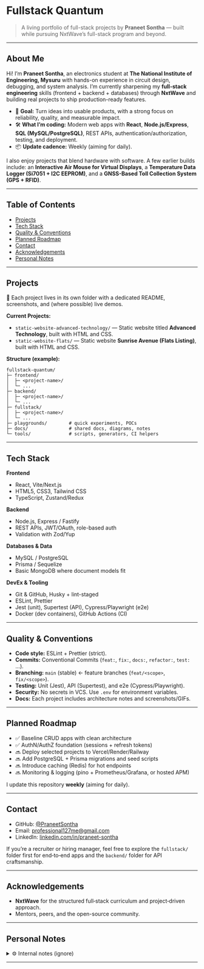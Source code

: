 # Fullstack Quantum

> A living portfolio of full-stack projects by **Praneet Sontha** — built while pursuing NxtWave’s full-stack program and beyond.

---

## About Me

Hi! I’m **Praneet Sontha**, an electronics student at **The National Institute of Engineering, Mysuru** with hands-on experience in circuit design, debugging, and system analysis. I’m currently sharpening my **full-stack engineering** skills (frontend + backend + databases) through **NxtWave** and building real projects to ship production-ready features.

* 🧭 **Goal:** Turn ideas into usable products, with a strong focus on reliability, quality, and measurable impact.
* 🛠️ **What I’m coding:** Modern web apps with **React**, **Node.js/Express**, **SQL (MySQL/PostgreSQL)**, REST APIs, authentication/authorization, testing, and deployment.
* 📦 **Update cadence:** Weekly (aiming for daily).

I also enjoy projects that blend hardware with software. A few earlier builds include: an **Interactive Air Mouse for Virtual Displays**, a **Temperature Data Logger (Si7051 + I2C EEPROM)**, and a **GNSS-Based Toll Collection System (GPS + RFID)**.

---

## Table of Contents

* [Projects](#projects)
* [Tech Stack](#tech-stack)
* [Quality & Conventions](#quality--conventions)
* [Planned Roadmap](#planned-roadmap)
* [Contact](#contact)
* [Acknowledgements](#acknowledgements)
* [Personal Notes](#personal-notes)

---

## Projects

🔎 Each project lives in its own folder with a dedicated README, screenshots, and (where possible) live demos.

**Current Projects:**

* `static-website-advanced-technology/` — Static website titled **Advanced Technology**, built with HTML and CSS.
* `static-website-flats/` — Static website **Sunrise Avenue (Flats Listing)**, built with HTML and CSS.

**Structure (example):**

```
fullstack-quantum/
├─ frontend/
│  ├─ <project-name>/
│  └─ ...
├─ backend/
│  ├─ <project-name>/
│  └─ ...
├─ fullstack/
│  ├─ <project-name>/
│  └─ ...
├─ playgrounds/        # quick experiments, POCs
├─ docs/               # shared docs, diagrams, notes
└─ tools/              # scripts, generators, CI helpers
```

---

## Tech Stack

**Frontend**

* React, Vite/Next.js
* HTML5, CSS3, Tailwind CSS
* TypeScript, Zustand/Redux

**Backend**

* Node.js, Express / Fastify
* REST APIs, JWT/OAuth, role-based auth
* Validation with Zod/Yup

**Databases & Data**

* MySQL / PostgreSQL
* Prisma / Sequelize
* Basic MongoDB where document models fit

**DevEx & Tooling**

* Git & GitHub, Husky + lint-staged
* ESLint, Prettier
* Jest (unit), Supertest (API), Cypress/Playwright (e2e)
* Docker (dev containers), GitHub Actions (CI)

---

## Quality & Conventions

* **Code style:** ESLint + Prettier (strict).
* **Commits:** Conventional Commits (`feat:`, `fix:`, `docs:`, `refactor:`, `test:` …).
* **Branching:** `main` (stable) ← feature branches (`feat/<scope>`, `fix/<scope>`).
* **Testing:** Unit (Jest), API (Supertest), and e2e (Cypress/Playwright).
* **Security:** No secrets in VCS. Use `.env` for environment variables.
* **Docs:** Each project includes architecture notes and screenshots/GIFs.

---

## Planned Roadmap

* ✅ Baseline CRUD apps with clean architecture
* ✅ AuthN/AuthZ foundation (sessions + refresh tokens)
* 🔜 Deploy selected projects to Vercel/Render/Railway
* 🔜 Add PostgreSQL + Prisma migrations and seed scripts
* 🔜 Introduce caching (Redis) for hot endpoints
* 🔜 Monitoring & logging (pino + Prometheus/Grafana, or hosted APM)

I update this repository **weekly** (aiming for daily).

---

## Contact

* GitHub: [@PraneetSontha](https://github.com/PraneetSontha)
* Email: [professional127me@gmail.com](mailto:professional127me@gmail.com)
* LinkedIn: [linkedin.com/in/praneet-sontha](https://www.linkedin.com/in/praneet-sontha)

If you’re a recruiter or hiring manager, feel free to explore the `fullstack/` folder first for end‑to‑end apps and the `backend/` folder for API craftsmanship.

---

## Acknowledgements

* **NxtWave** for the structured full‑stack curriculum and project‑driven approach.
* Mentors, peers, and the open-source community.

---

## Personal Notes

<details>
<summary>⚙️ Internal notes (ignore)</summary>

* 📦 Update cadence: Weekly (aiming for daily). Reminder: keep consistency.
* 🛠️ Tech stack: TypeScript, Zustand/Redux *(where helpful — suggestion for me)*.
* 🛠️ Databases: MongoDB *(optional, for me if needed)*.
* 📜 Past projects: Air Mouse, Data Logger, GNSS Toll System *(personal background context — not part of this repo)*.
* 📂 Projects: Each should include README, screenshots, and live demo links *(expectation for me — follow this pattern)*.
* 📁 Repo structure: use frontend/backend/fullstack folders *(guideline for me — future organization)*.
* 🧪 Quality: run lint/format before commits, write unit + e2e tests *(checklist for me)*.
* 📈 Roadmap milestones: deployment, database migrations, caching, monitoring *(reminders for me)*.
* ⏰ Commitment: update weekly/daily *(commitment reminder for me)*.

</details>

---
